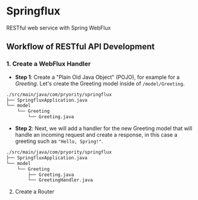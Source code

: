 # Springflux

RESTful web service with Spring WebFlux

## Workflow of RESTful API Development

### 1. Create a WebFlux Handler

- **Step 1**: Create a "Plain Old Java Object" (POJO), for example for a *Greeting*. Let's create the Greeting model inside of `/model/Greeting`.

```bash
./src/main/java/com/pryority/springflux
├── SpringfluxApplication.java
└── model
    └── Greeting
        └── Greeting.java
```

- **Step 2**: Next, we will add a handler for the new Greeting model that will handle an incoming request and create a response, in this case a greeting such as `"Hello, Spring!"`.

```bash
./src/main/java/com/pryority/springflux
├── SpringfluxApplication.java
└── model
    └── Greeting
        ├── Greeting.java
        └── GreetingHandler.java
```

2. Create a Router

